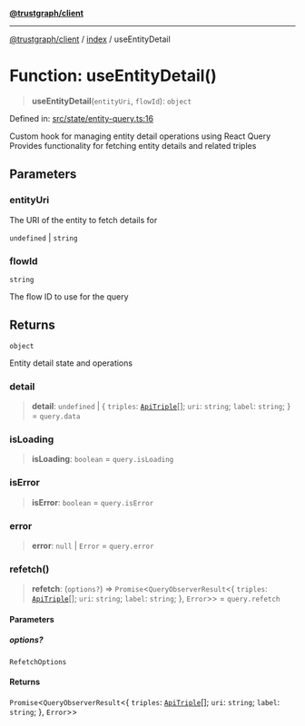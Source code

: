 [**@trustgraph/client**](../../README.md)

***

[@trustgraph/client](../../README.md) / [index](../README.md) / useEntityDetail

# Function: useEntityDetail()

> **useEntityDetail**(`entityUri`, `flowId`): `object`

Defined in: [src/state/entity-query.ts:16](https://github.com/trustgraph-ai/trustgraph-ts-client/blob/dd779923b4eaffccd17ba61aaee70d2766e28e49/src/state/entity-query.ts#L16)

Custom hook for managing entity detail operations using React Query
Provides functionality for fetching entity details and related triples

## Parameters

### entityUri

The URI of the entity to fetch details for

`undefined` | `string`

### flowId

`string`

The flow ID to use for the query

## Returns

`object`

Entity detail state and operations

### detail

> **detail**: `undefined` \| \{ `triples`: [`ApiTriple`](../interfaces/ApiTriple.md)[]; `uri`: `string`; `label`: `string`; \} = `query.data`

### isLoading

> **isLoading**: `boolean` = `query.isLoading`

### isError

> **isError**: `boolean` = `query.isError`

### error

> **error**: `null` \| `Error` = `query.error`

### refetch()

> **refetch**: (`options?`) => `Promise`\<`QueryObserverResult`\<\{ `triples`: [`ApiTriple`](../interfaces/ApiTriple.md)[]; `uri`: `string`; `label`: `string`; \}, `Error`\>\> = `query.refetch`

#### Parameters

##### options?

`RefetchOptions`

#### Returns

`Promise`\<`QueryObserverResult`\<\{ `triples`: [`ApiTriple`](../interfaces/ApiTriple.md)[]; `uri`: `string`; `label`: `string`; \}, `Error`\>\>
